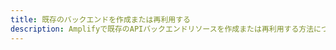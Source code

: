 ```yaml
---
title: 既存のバックエンドを作成または再利用する
description: Amplifyで既存のAPIバックエンドリソースを作成または再利用する方法については、こちらをご覧ください。
---
```


<inline-fragment platform="js" src="~/lib/graphqlapi/fragments/js/create-or-re-use-existing-backend.md"></inline-fragment>
